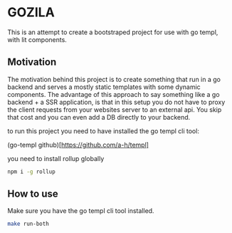 # GOZILA

This is an attempt to create a bootstraped project for use
with go templ, with lit components.

## Motivation

The motivation behind this project is to create something that run in a go backend
and serves a mostly static templates with some dynamic components.
The advantage of this approach to say something like a go backend + a SSR application,
is that in this setup you do not have to proxy the client requests from your websites server to
an external api. You skip that cost and you can even add a DB directly to your backend.

to run this project you need to have installed the go templ cli tool:

(go-templ github)[https://github.com/a-h/templ]

you need to install rollup globally

```bash
npm i -g rollup
```

## How to use

Make sure you have the go templ cli tool installed.

```bash
make run-both
```

